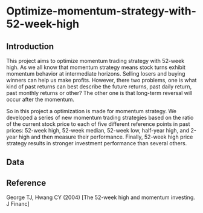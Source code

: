# Optimize-momentum-strategy-with-52-week-high
## Introduction
This project aims to optimize momentum trading strategy with 52-week high. As we all know that momentum strategy means 
stock turns exhibit momentum behavior at intermediate horizons. Selling losers and buying winners can help us make profits. 
However, there two problems, one is what kind of past returns can best describe the future returns, past daily return, past monthly returns or other? The other one is that long-term reversal will occur after the momentum.

So in this project a optimization is made for momentum strategy. We developed a series of new momentum trading strategies based on the ratio of the current stock price to each of five different reference points in past prices: 52-week high, 52-week median, 52-week
low, half-year high, and 2-year high and then measure their performance. Finally, 52-week high price strategy results in stronger
investment performance than several others.

## Data

## Reference
George TJ, Hwang CY (2004) [The 52-week high and momentum investing. J Financ]
